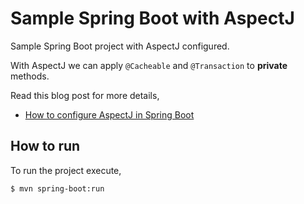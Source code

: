 # Sample Spring Boot with AspectJ

Sample Spring Boot project with AspectJ configured.

With AspectJ we can apply `@Cacheable` and `@Transaction` to **private** methods. 

Read this blog post for more details,

-  [How to configure AspectJ in Spring Boot](https://www.geekyhacker.com/2020/03/28/how-to-configure-aspectj-in-spring-boot/)

## How to run

To run the project execute,

```bash
$ mvn spring-boot:run
```
